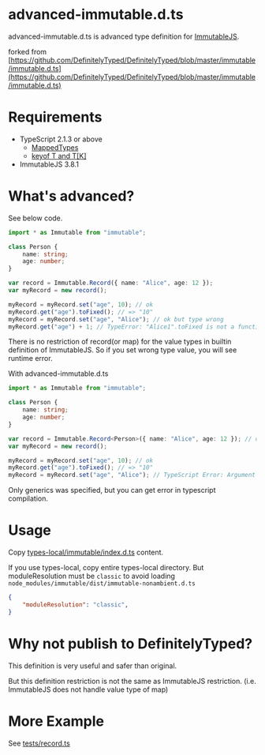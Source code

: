 # advanced-immutable.d.ts

advanced-immutable.d.ts is advanced type definition for [ImmutableJS](https://facebook.github.io/immutable-js/).

forked from [https://github.com/DefinitelyTyped/DefinitelyTyped/blob/master/immutable/immutable.d.ts](https://github.com/DefinitelyTyped/DefinitelyTyped/blob/master/immutable/immutable.d.ts)
# Requirements

* TypeScript 2.1.3 or above
  * [MappedTypes](https://github.com/Microsoft/TypeScript/pull/12114)
  * [keyof T and T[K]](https://github.com/Microsoft/TypeScript/pull/11929)
* ImmutableJS 3.8.1

# What's advanced?

See below code.
```typescript
import * as Immutable from "immutable";

class Person {
    name: string;
    age: number;
}

var record = Immutable.Record({ name: "Alice", age: 12 });
var myRecord = new record();

myRecord = myRecord.set("age", 10); // ok
myRecord.get("age").toFixed(); // => "10"
myRecord = myRecord.set("age", "Alice"); // ok but type wrong
myRecord.get("age") + 1; // TypeError: "Alice1".toFixed is not a function
```

There is no restriction of record(or map) for the value types in builtin definition of ImmutableJS.
So if you set wrong type value, you will see runtime error.

With advanced-immutable.d.ts

```typescript
import * as Immutable from "immutable";

class Person {
    name: string;
    age: number;
}

var record = Immutable.Record<Person>({ name: "Alice", age: 12 }); // only here modified
var myRecord = new record();

myRecord = myRecord.set("age", 10); // ok
myRecord.get("age").toFixed(); // => "10"
myRecord = myRecord.set("age", "Alice"); // TypeScript Error: Argument of type '"Alice"' is not assignable to parameter of type 'number'.
```

Only generics was specified, but you can get error in typescript compilation.

# Usage

Copy [types-local/immutable/index.d.ts](types-local/immutable/index.d.ts) content.

If you use types-local, copy entire types-local directory.
But moduleResolution must be `classic` to avoid loading `node_modules/immutable/dist/immutable-nonambient.d.ts`
```json
{
    "moduleResolution": "classic",
}
```

# Why not publish to DefinitelyTyped?

This definition is very useful and safer than original.

But this definition restriction is not the same as ImmutableJS restriction.
(i.e. ImmutableJS does not handle value type of map) 

# More Example

See [tests/record.ts](tests/record.ts)